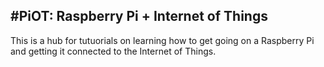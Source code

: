 #PiOT: Raspberry Pi + Internet of Things
---

This is a hub for tutuorials on learning how to get going on a Raspberry Pi and getting it connected to the Internet of Things.